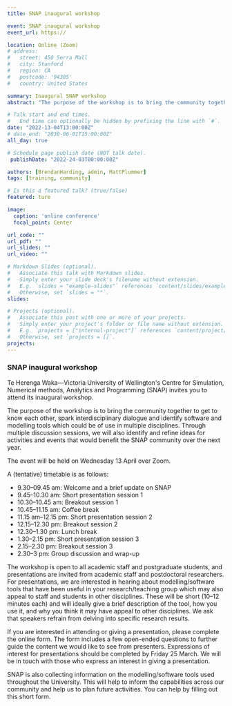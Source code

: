 ```yaml
---
title: SNAP inaugural workshop

event: SNAP inaugural workshop
event_url: https://

location: Online (Zoom)
# address:
#   street: 450 Serra Mall
#   city: Stanford
#   region: CA
#   postcode: '94305'
#   country: United States

summary: Inaugural SNAP workshop
abstract: "The purpose of the workshop is to bring the community together to get to know each other, spark interdisciplinary dialogue and identify software and modelling tools which could be of use in multiple disciplines. Through multiple discussion sessions, we will also identify and refine ideas for activities and events that would benefit the SNAP community over the next year."

# Talk start and end times.
#   End time can optionally be hidden by prefixing the line with `#`.
date: "2022-13-04T13:00:00Z"
# date_end: "2030-06-01T15:00:00Z"
all_day: true

# Schedule page publish date (NOT talk date).
 publishDate: "2022-24-03T00:00:00Z"

authors: [BrendanHarding, admin, MattPlummer]
tags: [training, community]

# Is this a featured talk? (true/false)
featured: ture

image:
  caption: 'online conference'
  focal_point: Center

url_code: ""
url_pdf: ""
url_slides: ""
url_video: ""

# Markdown Slides (optional).
#   Associate this talk with Markdown slides.
#   Simply enter your slide deck's filename without extension.
#   E.g. `slides = "example-slides"` references `content/slides/example-slides.md`.
#   Otherwise, set `slides = ""`.
slides:

# Projects (optional).
#   Associate this post with one or more of your projects.
#   Simply enter your project's folder or file name without extension.
#   E.g. `projects = ["internal-project"]` references `content/project/deep-learning/index.md`.
#   Otherwise, set `projects = []`.
projects:
---
```



### SNAP inaugural workshop

Te Herenga Waka—Victoria University of Wellington's Centre for Simulation, Numerical methods, Analytics and Programming (SNAP) invites you to attend its inaugural workshop.

The purpose of the workshop is to bring the community together to get to know each other, spark interdisciplinary dialogue and identify software and modelling tools which could be of use in multiple disciplines. Through multiple discussion sessions, we will also identify and refine ideas for activities and events that would benefit the SNAP community over the next year.

The event will be held on Wednesday 13 April over Zoom.

A (tentative) timetable is as follows:

- 9.30–09.45 am: Welcome and a brief update on SNAP
- 9.45–10.30 am: Short presentation session 1
- 10.30–10.45 am: Breakout session 1
- 10.45–11.15 am: Coffee break
- 11.15 am–12.15 pm: Short presentation session 2
- 12.15–12.30 pm: Breakout session 2
- 12.30–1.30 pm: Lunch break
- 1.30–2.15 pm: Short presentation session 3
- 2.15–2.30 pm: Breakout session 3
- 2.30–3 pm: Group discussion and wrap-up

The workshop is open to all academic staff and postgraduate students, and presentations are invited from academic staff and postdoctoral researchers. For presentations, we are interested in hearing about modelling/software tools that have been useful in your research/teaching group which may also appeal to staff and students in other disciplines. These will be short (10–12 minutes each) and will ideally give a brief description of the tool, how you use it, and why you think it may have appeal to other disciplines. We ask that speakers refrain from delving into specific research results.

If you are interested in attending or giving a presentation, please complete the online form. The form includes a few open-ended questions to further guide the content we would like to see from presenters. Expressions of interest for presentations should be completed by Friday 25 March. We will be in touch with those who express an interest in giving a presentation.

SNAP is also collecting information on the modelling/software tools used throughout the University. This will help to inform the capabilities across our community and help us to plan future activities. You can help by filling out this short form.

